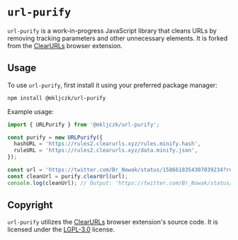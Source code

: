 # `url-purify`

`url-purify` is a work-in-progress JavaScript library that cleans URLs by removing tracking parameters and other unnecessary elements. It is forked from the [ClearURLs](https://github.com/ClearURLs/Addon/) browser extension.

## Usage

To use `url-purify`, first install it using your preferred package manager:

```bash
npm install @mkljczk/url-purify
```

Example usage:

```ts
import { URLPurify } from '@mkljczk/url-purify';

const purify = new URLPurify({
  hashURL = 'https://rules2.clearurls.xyz/rules.minify.hash',
  ruleURL = 'https://rules2.clearurls.xyz/data.minify.json',
});

const url = 'https://twitter.com/Br_Nowak/status/1586618354307039234?ref_src=twsrc%5Etfw%7Ctwcamp%5Etweetembed%7Ctwterm%5E1586669502292434944%7Ctwgr%5E2432a774390f7dcbd3b885ac9570cacdb3c48c9d%7Ctwcon%5Es3_&ref_url=https%3A%2F%2Fwww.wprost.pl%2Fpolityka%2F10927933%2Fkuriozalny-wpis-malopolskiej-kurator-oswiaty-przed-1-listopada-internauci-bezlitosni.html';
const cleanUrl = purify.clearUrl(url);
console.log(cleanUrl); // Output: 'https://twitter.com/Br_Nowak/status/1586618354307039234'
```

## Copyright

`url-purify` utilizes the [ClearURLs](https://github.com/ClearURLs/Addon/) browser extension's source code. It is licensed under the [LGPL-3.0](./LICENSE) license.
